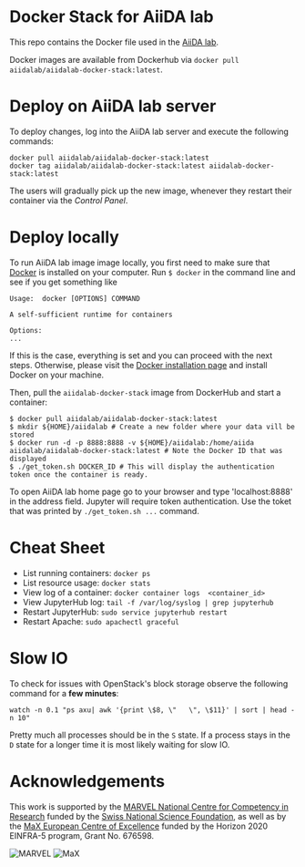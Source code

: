 # Docker Stack for AiiDA lab

This repo contains the Docker file used in the [AiiDA lab](https://www.materialscloud.org/aiidalab).

Docker images are available from Dockerhub via `docker pull aiidalab/aiidalab-docker-stack:latest`.

# Deploy on AiiDA lab server

To deploy changes, log into the AiiDA lab server and execute the following commands:
```
docker pull aiidalab/aiidalab-docker-stack:latest
docker tag aiidalab/aiidalab-docker-stack:latest aiidalab-docker-stack:latest
```
The users will gradually pick up the new image, whenever they restart their container via the _Control Panel_.

# Deploy locally

To run AiiDA lab image image locally, you first need to make sure that [Docker](https://www.docker.com/) is installed on your computer. Run `$ docker` in the command line and see if you get something like
```
Usage:	docker [OPTIONS] COMMAND

A self-sufficient runtime for containers

Options:
...
```

If this is the case, everything is set and you can proceed with the next steps. Otherwise, please visit the [Docker installation page](http://www.docker.com/install) and install Docker on your machine.

Then, pull the `aiidalab-docker-stack` image from DockerHub and start a container:
```
$ docker pull aiidalab/aiidalab-docker-stack:latest
$ mkdir ${HOME}/aiidalab # Create a new folder where your data vill be stored
$ docker run -d -p 8888:8888 -v ${HOME}/aiidalab:/home/aiida aiidalab/aiidalab-docker-stack:latest # Note the Docker ID that was displayed
$ ./get_token.sh DOCKER_ID # This will display the authentication token once the container is ready.
```

To open AiiDA lab home page go to your browser and type 'localhost:8888' in the address field. Jupyter will require token authentication.
Use the toket that was printed by `./get_token.sh ...` command.

# Cheat Sheet

- List running containers: `docker ps`
- List resource usage: `docker stats`
- View log of a container: `docker container logs  <container_id>`
- View JupyterHub log: `tail -f /var/log/syslog | grep jupyterhub`
- Restart JupyterHub: `sudo service jupyterhub restart`
- Restart Apache: `sudo apachectl graceful`

# Slow IO

To check for issues with OpenStack's block storage observe the following command for a **few minutes**:
```
watch -n 0.1 "ps axu| awk '{print \$8, \"   \", \$11}' | sort | head -n 10"
```
Pretty much all processes should be in the `S` state. If a process stays in the `D` state for a longer time it is most likely waiting for slow IO.



# Acknowledgements

This work is supported by the [MARVEL National Centre for Competency in Research](<http://nccr-marvel.ch>)
funded by the [Swiss National Science Foundation](<http://www.snf.ch/en>), as well as by the [MaX
European Centre of Excellence](<http://www.max-centre.eu/>) funded by the Horizon 2020 EINFRA-5 program,
Grant No. 676598.

![MARVEL](miscellaneous/logos/MARVEL.png)
![MaX](miscellaneous/logos/MaX.png)
